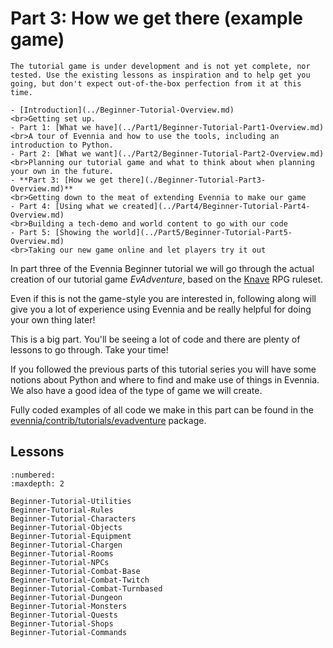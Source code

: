 # Part 3: How we get there (example game)

```{warning}
The tutorial game is under development and is not yet complete, nor tested. Use the existing lessons as inspiration and to help get you going, but don't expect out-of-the-box perfection from it at this time.
```

```{sidebar} Beginner Tutorial Parts
- [Introduction](../Beginner-Tutorial-Overview.md)
<br>Getting set up.
- Part 1: [What we have](../Part1/Beginner-Tutorial-Part1-Overview.md)
<br>A tour of Evennia and how to use the tools, including an introduction to Python.
- Part 2: [What we want](../Part2/Beginner-Tutorial-Part2-Overview.md)
<br>Planning our tutorial game and what to think about when planning your own in the future.
- **Part 3: [How we get there](./Beginner-Tutorial-Part3-Overview.md)**
<br>Getting down to the meat of extending Evennia to make our game
- Part 4: [Using what we created](../Part4/Beginner-Tutorial-Part4-Overview.md)
<br>Building a tech-demo and world content to go with our code
- Part 5: [Showing the world](../Part5/Beginner-Tutorial-Part5-Overview.md)
<br>Taking our new game online and let players try it out
```

In part three of the Evennia Beginner tutorial we will go through the actual creation of 
our tutorial game _EvAdventure_, based on the [Knave](https://www.drivethrurpg.com/product/250888/Knave) RPG ruleset. 

Even if this is not the game-style you are interested in, following along will give you a lot 
of experience using Evennia and be really helpful for doing your own thing later!

This is a big part. You'll be seeing a lot of code and there are plenty of lessons to go through.  Take your time!

If you followed the previous parts of this tutorial series you will have some notions about Python and where to  find and make use of things in Evennia. We also have a good idea of the type of game we will create.

Fully coded examples of all code we make in this part can be found in the 
[evennia/contrib/tutorials/evadventure](../../../api/evennia.contrib.tutorials.evadventure.md) package.

## Lessons 


```{toctree} 
:numbered:
:maxdepth: 2

Beginner-Tutorial-Utilities
Beginner-Tutorial-Rules
Beginner-Tutorial-Characters
Beginner-Tutorial-Objects
Beginner-Tutorial-Equipment
Beginner-Tutorial-Chargen
Beginner-Tutorial-Rooms
Beginner-Tutorial-NPCs
Beginner-Tutorial-Combat-Base
Beginner-Tutorial-Combat-Twitch
Beginner-Tutorial-Combat-Turnbased
Beginner-Tutorial-Dungeon
Beginner-Tutorial-Monsters
Beginner-Tutorial-Quests
Beginner-Tutorial-Shops
Beginner-Tutorial-Commands
```
